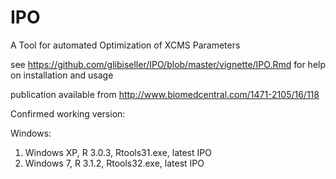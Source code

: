 # IPO
A Tool for automated Optimization of XCMS Parameters

see https://github.com/glibiseller/IPO/blob/master/vignette/IPO.Rmd for help on installation and usage

publication available from http://www.biomedcentral.com/1471-2105/16/118

Confirmed working version:


Windows:  
1) Windows XP, R 3.0.3, Rtools31.exe, latest IPO  
2) Windows  7, R 3.1.2, Rtools32.exe, latest IPO 
